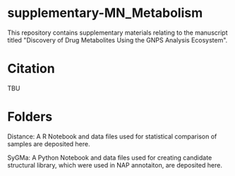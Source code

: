 # supplementary-MN_Metabolism
This repository contains supplementary materials relating to the manuscript titled "Discovery of Drug Metabolites Using the GNPS Analysis Ecosystem".

# Citation

TBU

# Folders

Distance: A R Notebook and data files used for statistical comparison of samples are deposited here.

SyGMa: A Python Notebook and data files used for creating candidate structural library, which were used in NAP annotaiton, are deposited here.

